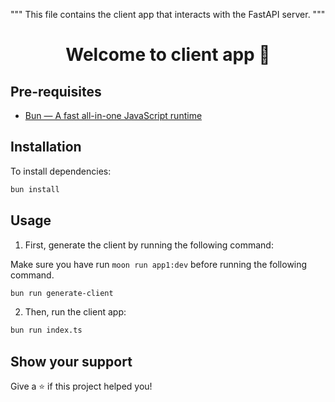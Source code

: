 """
This file contains the client app that interacts with the FastAPI server.
"""<h1 align="center">Welcome to client app 👋</h1>

## Pre-requisites

- [Bun — A fast all-in-one JavaScript runtime](https://bun.sh/)

## Installation

To install dependencies:

```bash
bun install
```

## Usage

1. First, generate the client by running the following command:

Make sure you have run `moon run app1:dev` before running the following command.

```bash
bun run generate-client
```

2. Then, run the client app:

```bash
bun run index.ts
```

## Show your support

Give a ⭐️ if this project helped you!
